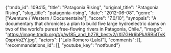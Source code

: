 {"tmdb_id": 109415, "title": "Patagonia Rising", "original_title": "Patagonia Rising", "slug_title": "patagonia-rising", "date": "2012-06-08", "genre": ["Aventure / Western / Documentaire"], "score": "7.0/10", "synopsis": "A documentary that chronicles a plan to build five large hydroelectric dams on two of the world's purest free-flowing rivers in Patagonia, Chile.", "image": "https://image.tmdb.org/t/p/w185_and_h278_bestv2/rXlZGHr6bPkARB5tTvKOsprVoZY.jpg", "actors": ["Lalo Romero (Lalo)"], "comments": [], "recommandations_id": [], "youtube_key": "notfound"}
